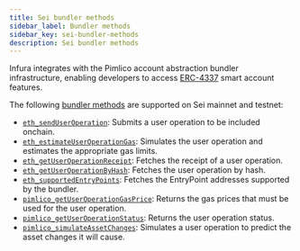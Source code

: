 ```yaml
---
title: Sei bundler methods
sidebar_label: Bundler methods
sidebar_key: sei-bundler-methods
description: Sei bundler methods
---
```


Infura integrates with the Pimlico account abstraction bundler infrastructure, enabling
developers to access [ERC-4337](https://docs.erc4337.io/) smart account features.

The following [bundler methods](../../../../concepts/bundler.md) are supported on Sei mainnet
and testnet:

- [`eth_sendUserOperation`](./eth_senduseroperation):
    Submits a user operation to be included onchain.
- [`eth_estimateUserOperationGas`](./eth_estimateuseroperationgas):
    Simulates the user operation and estimates the appropriate gas limits.
- [`eth_getUserOperationReceipt`](./eth_getuseroperationreceipt):
    Fetches the receipt of a user operation.
- [`eth_getUserOperationByHash`](./eth_getuseroperationbyhash):
    Fetches the user operation by hash.
- [`eth_supportedEntryPoints`](./eth_supportedentrypoints):
    Fetches the EntryPoint addresses supported by the bundler.
- [`pimlico_getUserOperationGasPrice`](./pimlico_getuseroperationgasprice):
    Returns the gas prices that must be used for the user operation.
- [`pimlico_getUserOperationStatus`](./pimlico_getuseroperationstatus):
    Returns the user operation status.
- [`pimlico_simulateAssetChanges`](./pimlico_simulateassetchanges):
    Simulates a user operation to predict the asset changes it will cause.